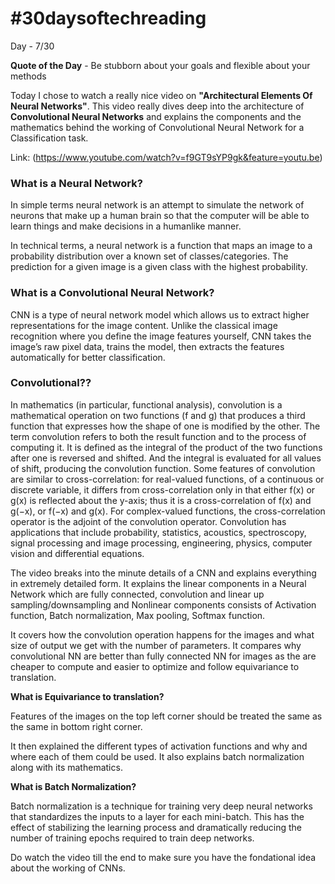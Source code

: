 # #30daysoftechreading

Day - 7/30

**Quote of the Day** - Be stubborn about your goals and flexible about your methods

Today I chose to watch a really nice video on **"Architectural Elements Of Neural Networks"**. This video really dives deep into the architecture of **Convolutional Neural Networks** and explains the components and the mathematics behind the working of Convolutional Neural Network for a Classification task.

Link: (https://www.youtube.com/watch?v=f9GT9sYP9gk&feature=youtu.be)
### What is a Neural Network?
In simple terms neural network is an attempt to simulate the network of neurons that make up a human brain so that the computer will be able to learn things and make decisions in a humanlike manner.

In technical terms, a neural network is a function that maps an image to a probability distribution over a known set of classes/categories. The prediction for a given image is a given class with the highest probability.

### What is a Convolutional Neural Network?

CNN is a type of neural network model which allows us to extract higher representations for the image content. Unlike the classical image recognition where you define the image features yourself, CNN takes the image’s raw pixel data, trains the model, then extracts the features automatically for better classification.

### Convolutional??

In mathematics (in particular, functional analysis), convolution is a mathematical operation on two functions (f and g) that produces a third function that expresses how the shape of one is modified by the other. The term convolution refers to both the result function and to the process of computing it. It is defined as the integral of the product of the two functions after one is reversed and shifted. And the integral is evaluated for all values of shift, producing the convolution function.
Some features of convolution are similar to cross-correlation: for real-valued functions, of a continuous or discrete variable, it differs from cross-correlation only in that either f(x) or g(x) is reflected about the y-axis; thus it is a cross-correlation of f(x) and g(−x), or f(−x) and g(x). For complex-valued functions, the cross-correlation operator is the adjoint of the convolution operator.
Convolution has applications that include probability, statistics, acoustics, spectroscopy, signal processing and image processing, engineering, physics, computer vision and differential equations.
 
The video breaks into the minute details of a CNN and explains everything in extremely detailed form. It explains the linear components in a Neural Network which are fully connected, convolution and linear up sampling/downsampling and Nonlinear components consists of Activation function, Batch normalization, Max pooling, Softmax function.
 
It covers how the convolution operation happens for the images and what size of output we get with the number of parameters. It compares why convolutional NN are better than fully connected NN for images as the are cheaper to compute and easier to optimize and follow equivariance to translation.
 
**What is Equivariance to translation?** 
 
Features of the images on the top left corner should be treated the same as the same in bottom right corner.
 
It then explained the different types of activation functions and why and where each of them could be used. It also explains batch normalization along with its mathematics.
 
**What is Batch Normalization?**
 
Batch normalization is a technique for training very deep neural networks that standardizes the inputs to a layer for each mini-batch. This has the effect of stabilizing the learning process and dramatically reducing the number of training epochs required to train deep networks.
 
Do watch the video till the end to make sure you have the fondational idea about the working of CNNs.


